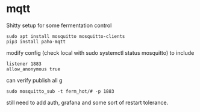 # mqtt

Shitty setup for some fermentation control

    sudo apt install mosquitto mosquitto-clients
    pip3 install paho-mqtt


modify config (check local with sudo systemctl status mosquitto) to include

    listener 1883
    allow_anonymous true


can verify publish all g

    sudo mosquitto_sub -t ferm_hot/# -p 1883


still need to add auth, grafana and some sort of restart tolerance.

